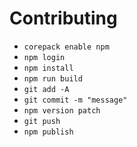 # Contributing

- `corepack enable npm`
- `npm login`
- `npm install`
- `npm run build`
- `git add -A`
- `git commit -m "message"`
- `npm version patch`
- `git push`
- `npm publish`
